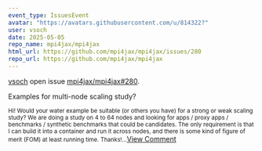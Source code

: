 ```yaml
---
event_type: IssuesEvent
avatar: "https://avatars.githubusercontent.com/u/814322?"
user: vsoch
date: 2025-05-05
repo_name: mpi4jax/mpi4jax
html_url: https://github.com/mpi4jax/mpi4jax/issues/280
repo_url: https://github.com/mpi4jax/mpi4jax
---
```


<a href='https://github.com/vsoch' target='_blank'>vsoch</a> open issue <a href='https://github.com/mpi4jax/mpi4jax/issues/280' target='_blank'>mpi4jax/mpi4jax#280</a>.

<p>Examples for multi-node scaling study?</p><small>Hi! Would your water example be suitable (or others you have) for a strong or weak scaling study? We are doing a study on 4 to 64 nodes and looking for apps / proxy apps / benchmarks / synthetic benchmarks that could be candidates. The only requirement is that I can build it into a container and run it across nodes, and there is some kind of figure of merit (FOM) at least running time. Thanks!...</small><a href='https://github.com/mpi4jax/mpi4jax/issues/280' target='_blank'>View Comment</a>
